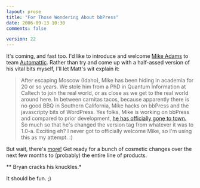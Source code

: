 ```yaml
---
layout: prose
title: "For Those Wondering About bbPress"
date: 2006-09-13 10:30
comments: false

version: 22
---
```


It's coming, and fast too. I'd like to introduce and welcome [Mike Adams][1] to team [Automattic][2]. Rather than try and come up with a half-assed version of his vital bits myself, I'll let Matt's wit explain it:

> After escaping Moscow (Idaho), Mike has been hiding in academia for 20 or so years. We stole him from a PhD in Quantum Information at Caltech to join the real world, or as close as we get to the real world around here. In between carnitas tacos, because apparently there is no good BBQ in Southern California, Mike hacks on bbPress and the javascripty bits of WordPress.
Yes folks, Mike is working on bbPress and compared to prior development, [he has officially gone to town.][3] So much so that he's changed the version tag from whatever it was to 1.0-a. Exciting eh? I never got to officially welcome Mike, so I'm using this as my attempt. :)

But wait, there's [more!][4] Get ready for a bunch of cosmetic changes over the next few months to (probably) the entire line of products.

** Bryan cracks his knuckles.*

It should be fun. ;)

[1]: http://blogwaffe.com/2006/09/06/418/
[2]: http://automattic.com/about/
[3]: http://bbpress.automattic.com/timeline
[4]: http://www.flickr.com/photos/avalonstar/206273982/
